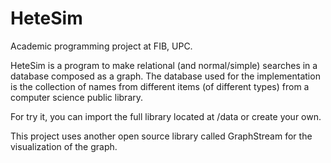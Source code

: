 # HeteSim

Academic programming project at FIB, UPC.

HeteSim is a program to make relational (and normal/simple) searches in a database composed as a graph. The database used for the implementation is the collection of names from different items (of different types) from a computer science public library.

For try it, you can import the full library located at /data or create your own.

This project uses another open source library called GraphStream for the visualization of the graph.